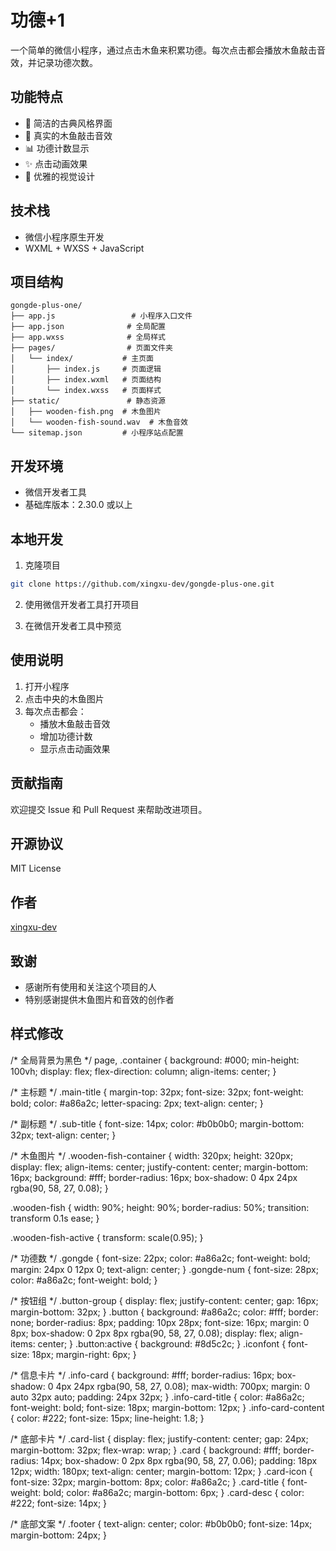 # 功德+1

一个简单的微信小程序，通过点击木鱼来积累功德。每次点击都会播放木鱼敲击音效，并记录功德次数。

## 功能特点

- 🎯 简洁的古典风格界面
- 🎵 真实的木鱼敲击音效
- 📊 功德计数显示
- ✨ 点击动画效果
- 🎨 优雅的视觉设计

## 技术栈

- 微信小程序原生开发
- WXML + WXSS + JavaScript

## 项目结构

```
gongde-plus-one/
├── app.js                 # 小程序入口文件
├── app.json              # 全局配置
├── app.wxss              # 全局样式
├── pages/                # 页面文件夹
│   └── index/           # 主页面
│       ├── index.js     # 页面逻辑
│       ├── index.wxml   # 页面结构
│       └── index.wxss   # 页面样式
├── static/               # 静态资源
│   ├── wooden-fish.png  # 木鱼图片
│   └── wooden-fish-sound.wav  # 木鱼音效
└── sitemap.json         # 小程序站点配置
```

## 开发环境

- 微信开发者工具
- 基础库版本：2.30.0 或以上

## 本地开发

1. 克隆项目
```bash
git clone https://github.com/xingxu-dev/gongde-plus-one.git
```

2. 使用微信开发者工具打开项目

3. 在微信开发者工具中预览

## 使用说明

1. 打开小程序
2. 点击中央的木鱼图片
3. 每次点击都会：
   - 播放木鱼敲击音效
   - 增加功德计数
   - 显示点击动画效果

## 贡献指南

欢迎提交 Issue 和 Pull Request 来帮助改进项目。

## 开源协议

MIT License

## 作者

[xingxu-dev](https://github.com/xingxu-dev)

## 致谢

- 感谢所有使用和关注这个项目的人
- 特别感谢提供木鱼图片和音效的创作者 

## 样式修改

/* 全局背景为黑色 */
page, .container {
  background: #000;
  min-height: 100vh;
  display: flex;
  flex-direction: column;
  align-items: center;
}

/* 主标题 */
.main-title {
  margin-top: 32px;
  font-size: 32px;
  font-weight: bold;
  color: #a86a2c;
  letter-spacing: 2px;
  text-align: center;
}

/* 副标题 */
.sub-title {
  font-size: 14px;
  color: #b0b0b0;
  margin-bottom: 32px;
  text-align: center;
}

/* 木鱼图片 */
.wooden-fish-container {
  width: 320px;
  height: 320px;
  display: flex;
  align-items: center;
  justify-content: center;
  margin-bottom: 16px;
  background: #fff;
  border-radius: 16px;
  box-shadow: 0 4px 24px rgba(90, 58, 27, 0.08);
}

.wooden-fish {
  width: 90%;
  height: 90%;
  border-radius: 50%;
  transition: transform 0.1s ease;
}

.wooden-fish-active {
  transform: scale(0.95);
}

/* 功德数 */
.gongde {
  font-size: 22px;
  color: #a86a2c;
  font-weight: bold;
  margin: 24px 0 12px 0;
  text-align: center;
}
.gongde-num {
  font-size: 28px;
  color: #a86a2c;
  font-weight: bold;
}

/* 按钮组 */
.button-group {
  display: flex;
  justify-content: center;
  gap: 16px;
  margin-bottom: 32px;
}
.button {
  background: #a86a2c;
  color: #fff;
  border: none;
  border-radius: 8px;
  padding: 10px 28px;
  font-size: 16px;
  margin: 0 8px;
  box-shadow: 0 2px 8px rgba(90, 58, 27, 0.08);
  display: flex;
  align-items: center;
}
.button:active {
  background: #8d5c2c;
}
.iconfont {
  font-size: 18px;
  margin-right: 6px;
}

/* 信息卡片 */
.info-card {
  background: #fff;
  border-radius: 16px;
  box-shadow: 0 4px 24px rgba(90, 58, 27, 0.08);
  max-width: 700px;
  margin: 0 auto 32px auto;
  padding: 24px 32px;
}
.info-card-title {
  color: #a86a2c;
  font-weight: bold;
  font-size: 18px;
  margin-bottom: 12px;
}
.info-card-content {
  color: #222;
  font-size: 15px;
  line-height: 1.8;
}

/* 底部卡片 */
.card-list {
  display: flex;
  justify-content: center;
  gap: 24px;
  margin-bottom: 32px;
  flex-wrap: wrap;
}
.card {
  background: #fff;
  border-radius: 14px;
  box-shadow: 0 2px 8px rgba(90, 58, 27, 0.06);
  padding: 18px 12px;
  width: 180px;
  text-align: center;
  margin-bottom: 12px;
}
.card-icon {
  font-size: 32px;
  margin-bottom: 8px;
  color: #a86a2c;
}
.card-title {
  font-weight: bold;
  color: #a86a2c;
  margin-bottom: 6px;
}
.card-desc {
  color: #222;
  font-size: 14px;
}

/* 底部文案 */
.footer {
  text-align: center;
  color: #b0b0b0;
  font-size: 14px;
  margin-bottom: 24px;
} 